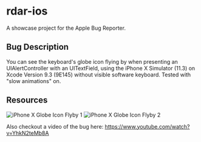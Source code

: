 # rdar-ios
A showcase project for the Apple Bug Reporter.

## Bug Description
You can see the keyboard's globe icon flying by when presenting an UIAlertController with an UITextField, using the iPhone X Simulator (11.3) on Xcode Version 9.3 (9E145) without visible software keyboard. Tested with "slow animations" on.

## Resources

![iPhone X Globe Icon Flyby 1](/iPhone_X_Globe_Icon_Flyby_#1.png?raw=true "iPhone X Globe Icon Flyby 1")
![iPhone X Globe Icon Flyby 2](/iPhone_X_Globe_Icon_Flyby_#2.png?raw=true "iPhone X Globe Icon Flyby 2")

Also checkout a video of the bug here: https://www.youtube.com/watch?v=YhkN2teMb8A
